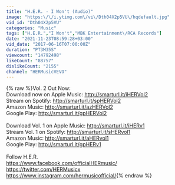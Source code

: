 ```yaml
---
title: "H.E.R. - I Won't (Audio)"
image: "https:\/\/i.ytimg.com\/vi\/Dth04X2p5VU\/hqdefault.jpg"
vid_id: "Dth04X2p5VU"
categories: "Music"
tags: ["H.E.R.","I Won't","MBK Entertainment\/RCA Records"]
date: "2021-11-23T08:59:28+03:00"
vid_date: "2017-06-16T07:00:00Z"
duration: "PT3M35S"
viewcount: "14792498"
likeCount: "88757"
dislikeCount: "2155"
channel: "HERMusicVEVO"
---
```

{% raw %}Vol. 2 Out Now:<br />Download now on Apple Music: <a rel="nofollow" target="blank" href="http://smarturl.it/iHERVol2">http://smarturl.it/iHERVol2</a><br />Stream on Spotify: <a rel="nofollow" target="blank" href="http://smarturl.it/spHERVol2">http://smarturl.it/spHERVol2</a><br />Amazon Music: <a rel="nofollow" target="blank" href="http://smarturl.it/azHERVol2">http://smarturl.it/azHERVol2</a><br />Google Play: <a rel="nofollow" target="blank" href="http://smarturl.it/gpHERVol2">http://smarturl.it/gpHERVol2</a><br /><br />Download Vol. 1 on Apple Music: <a rel="nofollow" target="blank" href="http://smarturl.it/iHERv1">http://smarturl.it/iHERv1</a><br />Stream Vol. 1 on Spotify: <a rel="nofollow" target="blank" href="http://smarturl.it/sHERvol1">http://smarturl.it/sHERvol1</a><br />Amazon Music: <a rel="nofollow" target="blank" href="http://smarturl.it/aHERvol1">http://smarturl.it/aHERvol1</a><br />Google Play: <a rel="nofollow" target="blank" href="http://smarturl.it/gpHERv1">http://smarturl.it/gpHERv1</a><br /><br />Follow H.E.R.<br /><a rel="nofollow" target="blank" href="https://www.facebook.com/officialHERmusic/">https://www.facebook.com/officialHERmusic/</a><br /><a rel="nofollow" target="blank" href="https://twitter.com/HERMusicx">https://twitter.com/HERMusicx</a><br /><a rel="nofollow" target="blank" href="https://www.instagram.com/hermusicofficial/">https://www.instagram.com/hermusicofficial/</a>{% endraw %}
